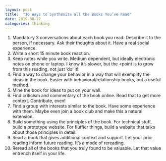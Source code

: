 ```yaml
---
layout: post
title:  "10 Ways to Synthesize all the Books You’ve Read"
date: 2019-08-22
categories: thinking
---
```

1. Mandatory 3 conversations about each book you read. Describe it to the person, if necessary. Ask their thoughts about it. Have a real social experience.
2. Write a short 15 minute book reaction.
3. Keep notes while you write. Medium dependent, but ideally electronic notes on phone or laptop. I know it’s slower, but the <point is to grow from this reading, not just ‘do’ it!
4. Find a way to change your behavior in a way that will exemplify the ideas in the book. Easier with behavioral/relationship books, but a useful method.
5. Mine the book for ideas to put on your wall.
6. Find criticism and commentary of the book online. Read that to get more context. Contribute, even!
7. Find a group with interests similar to the book. Have some experience with them. Maybe even join a book club and make this a natural extension. 
8. Build something using the principles of the book. For technical stuff, build a prototype website. For fluffier things, build a website that talks about those principles in detail.
9. Read a book that gives additional context and support. Let your prior reading inform future reading. It’s a mode of rereading.
10. Reread all of the books that you truly found to be valuable. Let that value entrench itself in your life.

